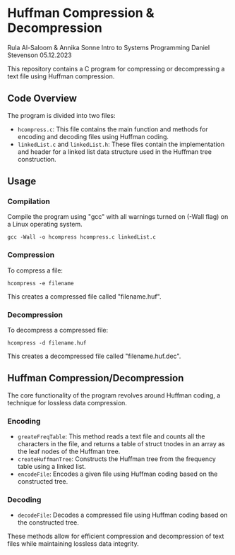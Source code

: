 # Huffman Compression & Decompression
Rula Al-Saloom & Annika Sonne 
Intro to Systems Programming Daniel Stevenson
05.12.2023

This repository contains a C program for compressing or decompressing a text file using Huffman compression.

## Code Overview

The program is divided into two files:

- `hcompress.c`: This file contains the main function and methods for encoding and decoding files using Huffman coding. 
- `linkedList.c` and `linkedList.h`: These files contain the implementation and header for a linked list data structure used in the Huffman tree construction.

## Usage

### Compilation

Compile the program using "gcc" with all warnings turned on (-Wall flag) on a Linux operating system.
```
gcc -Wall -o hcompress hcompress.c linkedList.c
```

### Compression

To compress a file:
```
hcompress -e filename
```
This creates a compressed file called "filename.huf".

### Decompression

To decompress a compressed file:
```
hcompress -d filename.huf
```
This creates a decompressed file called "filename.huf.dec".

## Huffman Compression/Decompression

The core functionality of the program revolves around Huffman coding, a technique for lossless data compression.

### Encoding

- `greateFreqTable`: This method reads a text file and counts all the characters in the file, and returns a table of struct tnodes in an array as the leaf nodes of the Huffman tree. 
- `createHuffmanTree`: Constructs the Huffman tree from the frequency table using a linked list.
- `encodeFile`: Encodes a given file using Huffman coding based on the constructed tree.


### Decoding

- `decodeFile`: Decodes a compressed file using Huffman coding based on the constructed tree.

These methods allow for efficient compression and decompression of text files while maintaining lossless data integrity.
